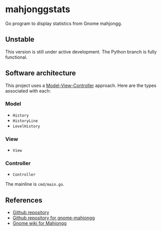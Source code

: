 # mahjonggstats
Go program to display statistics from Gnome mahjongg.

## Unstable
This version is still under active development.
The Python branch is fully functional.

## Software architecture
This project uses a [Model-View-Controller][idMVC] approach.
Here are the types associated with each:

### Model
- `History`
- `HistoryLine`
- `LevelHistory`
  
### View
- `View`

### Controller
- `Controller`

The mainline is `cmd/main.go`.

## References
- [Github repository](https://github.com/philhanna/mahjonggstats)
- [Github repository for gnome-mahjongg](https://github.com/GNOME/gnome-mahjongg)
- [Gnome wiki for Mahjongg](https://wiki.gnome.org/Apps/Mahjongg)

[idMVC]: https://en.wikipedia.org/wiki/Model%E2%80%93view%E2%80%93controller